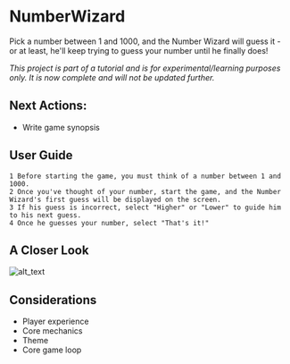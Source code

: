 # NumberWizard
Pick a number between 1 and 1000, and the Number Wizard will guess it - or at least, he'll keep trying to guess your number until he finally does!

*This project is part of a tutorial and is for experimental/learning purposes only. It is now complete and will not be updated further.*

## Next Actions:
- Write game synopsis

## User Guide
    1 Before starting the game, you must think of a number between 1 and 1000. 
    2 Once you've thought of your number, start the game, and the Number Wizard's first guess will be displayed on the screen.
    3 If his guess is incorrect, select "Higher" or "Lower" to guide him to his next guess.
    4 Once he guesses your number, select "That's it!"

## A Closer Look
![alt_text](https://github.com/pippom/NumberWizard/blob/master/Screenshots/Core_1.png)

## Considerations
- Player experience
- Core mechanics
- Theme
- Core game loop
